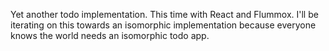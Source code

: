 Yet another todo implementation. This time with React and Flummox. I'll be iterating on this towards an isomorphic implementation because everyone knows the world needs an isomorphic todo app.
